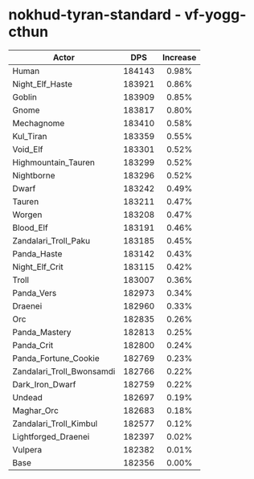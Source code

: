 # nokhud-tyran-standard - vf-yogg-cthun
| Actor | DPS | Increase |
|---|:---:|:---:|
|Human|184143|0.98%|
|Night_Elf_Haste|183921|0.86%|
|Goblin|183909|0.85%|
|Gnome|183817|0.80%|
|Mechagnome|183410|0.58%|
|Kul_Tiran|183359|0.55%|
|Void_Elf|183301|0.52%|
|Highmountain_Tauren|183299|0.52%|
|Nightborne|183296|0.52%|
|Dwarf|183242|0.49%|
|Tauren|183211|0.47%|
|Worgen|183208|0.47%|
|Blood_Elf|183191|0.46%|
|Zandalari_Troll_Paku|183185|0.45%|
|Panda_Haste|183142|0.43%|
|Night_Elf_Crit|183115|0.42%|
|Troll|183007|0.36%|
|Panda_Vers|182973|0.34%|
|Draenei|182960|0.33%|
|Orc|182835|0.26%|
|Panda_Mastery|182813|0.25%|
|Panda_Crit|182800|0.24%|
|Panda_Fortune_Cookie|182769|0.23%|
|Zandalari_Troll_Bwonsamdi|182766|0.22%|
|Dark_Iron_Dwarf|182759|0.22%|
|Undead|182697|0.19%|
|Maghar_Orc|182683|0.18%|
|Zandalari_Troll_Kimbul|182577|0.12%|
|Lightforged_Draenei|182397|0.02%|
|Vulpera|182382|0.01%|
|Base|182356|0.00%|
